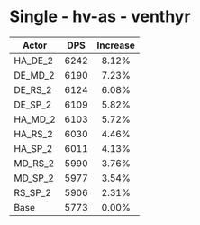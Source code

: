 # Single - hv-as - venthyr
| Actor | DPS | Increase |
|---|:---:|:---:|
|HA_DE_2|6242|8.12%|
|DE_MD_2|6190|7.23%|
|DE_RS_2|6124|6.08%|
|DE_SP_2|6109|5.82%|
|HA_MD_2|6103|5.72%|
|HA_RS_2|6030|4.46%|
|HA_SP_2|6011|4.13%|
|MD_RS_2|5990|3.76%|
|MD_SP_2|5977|3.54%|
|RS_SP_2|5906|2.31%|
|Base|5773|0.00%|
